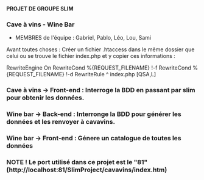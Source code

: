 #### PROJET DE GROUPE SLIM #####
### Cave à vins - Wine Bar ###


* MEMBRES de l'équipe : Gabriel, Pablo, Léo, Lou, Sami


Avant toutes choses : Créer un fichier .htaccess dans le même dossier que celui ou se trouve le fichier index.php et y copier ces informations :

RewriteEngine On
RewriteCond %{REQUEST_FILENAME} !-f
RewriteCond %{REQUEST_FILENAME} !-d
RewriteRule ^ index.php [QSA,L]


### Cave à vins -> Front-end : Interroge la BDD en passant par slim pour obtenir les données.

### Wine bar -> Back-end : Interronge la BDD pour générer les données et les renvoyer à cavavins.
### Wine bar -> Front-end : Génere un catalogue de toutes les données


### NOTE ! Le port utilisé dans ce projet est le "81" (http://localhost:81/SlimProject/cavavins/index.htm) 

